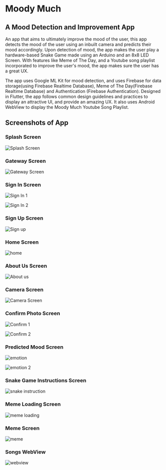 # Moody Much

## A Mood Detection and Improvement App

An app that aims to ultimately improve the mood of the user, this app detects the mood of the user using an inbuilt camera and predicts their mood accordingly. Upon detection of mood, the app makes the user play a hardware-based Snake Game made using an Arduino and an 8x8 LED Screen. With features like Meme of The Day, and a Youtube song playlist incorporated to improve the user's mood, the app makes sure the user has a great UX.

The app uses Google ML Kit for mood detection, and uses Firebase for data storage(using Firebase Realtime Database), Meme of The Day(Firebase Realtime Database) and Authentication (Firebase Authentication). Designed in Flutter, the app follows common design guidelines and practices to display an attractive UI, and provide an amazing UX. It also uses Android WebView to display the Moody Much Youtube Song Playlist.

## Screenshots of App

### Splash Screen

![Splash Screen](https://user-images.githubusercontent.com/78225772/232558097-368d616e-a907-40bd-a805-e81f960ed72b.jpg)

### Gateway Screen

![Gateway Screen](https://user-images.githubusercontent.com/78225772/232558300-3863643a-cd83-4adb-ba05-65a13c197cd4.jpg)

### Sign In Screen

![Sign In 1](https://user-images.githubusercontent.com/78225772/232558478-e1d09b77-ac60-4b48-b17b-2fc5f05af3a7.jpg)

![Sign In 2](https://user-images.githubusercontent.com/78225772/232558522-af366e6e-25bd-4192-9ff0-3861d1271c06.jpg)

### Sign Up Screen

![Sign up](https://user-images.githubusercontent.com/78225772/232558663-f64dc4c7-f6f4-45e7-b18f-e2fcf0057e64.jpg)

### Home Screen

![home](https://user-images.githubusercontent.com/78225772/232558783-429aa422-5141-4d17-bc50-3ceebf227879.jpg)

### About Us Screen

![About us](https://user-images.githubusercontent.com/78225772/232558942-6e1cdad2-7def-486c-a079-e4dad72a9ad4.jpg)

### Camera Screen

![Camera Screen](https://user-images.githubusercontent.com/78225772/232559127-5d881644-42ae-4f8d-b580-5a3dbf5943e8.jpg)

### Confirm Photo Screen

![Confirm 1](https://user-images.githubusercontent.com/78225772/232559297-78164f4a-23a6-4d7c-9a7a-8d702726634d.jpg)

![Confirm 2](https://user-images.githubusercontent.com/78225772/232559321-fe226e33-0531-471f-a788-17a05b47b6b9.jpg)

### Predicted Mood Screen

![emotion](https://user-images.githubusercontent.com/78225772/232559570-57d17558-eb47-49b6-a2d1-78b5b00291e5.jpg)

![emotion 2](https://user-images.githubusercontent.com/78225772/232559598-125dc9b1-51ae-45d5-ab01-ef8c140f4b96.jpg)

### Snake Game Instructions Screen

![snake instruction](https://user-images.githubusercontent.com/78225772/232559765-0f0c4579-74af-4668-aa55-9b31aba01b5c.jpg)

### Meme Loading Screen

![meme loading](https://user-images.githubusercontent.com/78225772/232559906-78120744-ea31-43b7-95fe-f05fb3bd1e27.jpg)

### Meme Screen

![meme](https://user-images.githubusercontent.com/78225772/232560062-472f00c1-8bdd-486a-8cc4-abf0d3e76205.jpg)

### Songs WebView

![webview](https://user-images.githubusercontent.com/78225772/232560518-644e5baa-fb54-4e56-9364-dbf45a5626b9.jpg)








